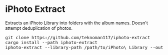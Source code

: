 iPhoto Extract
==============

Extracts an iPhoto Library into folders with the album names. Doesn't attempt
deduplication of photos.

<pre>
git clone https://github.com/teknoman117/iphoto-extract
cargo install --path iphoto-extract
iphoto-extract --library-path /path/to/iPhoto\ Library --output-path /path/to/iPhoto\ Library\ Extract
</pre>
